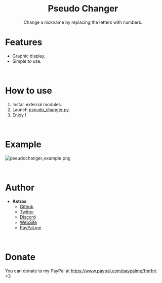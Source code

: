 <h1 align="center">Pseudo Changer</h1>
<p align="center">Change a nickname by replacing the letters with numbers.</p>

# Features
 - Graphic display.
 - Simple to use.

<br>

# How to use
 1. Install external modules.
 2. Launch [pseudo_changer.py](pseudo_changer.py).
 3. Enjoy !
 
<br>

# Example
![pseudochanger_example.png]()
 
<br>

# Author
- **Astraa**
    - [Github](https://github.com/AstraaDev)
    - [Twitter](https://twitter.com/AstraaDev)
    - [Discord](https://discord.gg/pUZrFnabvd)
    - [WebSite](http://astraadev.club/)
    - [PayPal.me](https://www.paypal.com/paypalme/fmrhrt)

<br>

# Donate
You can donate to my PayPal at https://www.paypal.com/paypalme/fmrhrt <3
